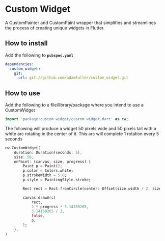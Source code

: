 # Custom Widget

A CustomPainter and CustomPaint wrapper that simplifies and streamlines the process of creating 
unique widgets in Flutter.

## How to install
Add the following to **`pubspec.yaml`**
```yaml
dependencies:
  custom_widget:
    git:
      url: git://github.com/adamfuller/custom_widget.git
```


## How to use

Add the following to a file/library/package where you intend to use a CustomWidget
```dart
import 'package:custom_widget/custom_widget.dart' as cw;
```

The following will produce a widget 50 pixels wide and 50 pixels tall with a white
arc rotating in the center of it.
This arc will complete 1 rotation every 5 seconds

```dart
cw.CustomWidget(
    duration: Duration(seconds: 5),
    size: 50,
    onPaint: (canvas, size, progress) {
        Paint p = Paint();
        p.color = Colors.white;
        p.strokeWidth = 5.0;
        p.style = PaintingStyle.stroke;

        Rect rect = Rect.fromCircle(center: Offset(size.width / 2, size.height / 2), radius: 10);

        canvas.drawArc(
            rect,
            2 * progress * 3.14159265,
            3.14159265 / 2,
            false,
            p,
        );
    },
)
```
